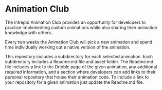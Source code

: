 # Animation Club

The Intrepid Animation Club provides an opportunity for developers to practice implementing custom animations while also sharing their animation knowledge with others. 

Every two weeks the Animation Club will pick a new animation and spend time individually working out a native version of the animation.

This repository includes a subdirectory for each selected animation. Each subdirectory includes a Readme.md file and asset folder. The Readme.md file includes a link to the Dribble page of the given animation, any additional required information, and a section where developers can add links to their personal repository that house their animation code. To include a link to your repository for a given animation just update the Readme.md file.   

